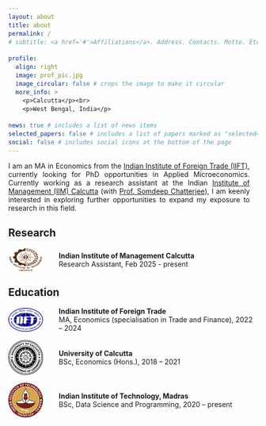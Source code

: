 ```yaml
---
layout: about
title: about
permalink: /
# subtitle: <a href='#'>Affiliations</a>. Address. Contacts. Motto. Etc.

profile:
  align: right
  image: prof_pic.jpg
  image_circular: false # crops the image to make it circular
  more_info: >
    <p>Calcutta</p><br>
    <p>West Bengal, India</p>

news: true # includes a list of news items
selected_papers: false # includes a list of papers marked as "selected={true}"
social: false # includes social icons at the bottom of the page
---
```


<style>
  .dark-mode-img {
    display: none;
  }

  @media (prefers-color-scheme: dark) {
    .light-mode-img {
      display: none;
    }
    .dark-mode-img {
      display: inline;
    }
  }
</style>

<div style="text-align: justify; margin-right: 1rem;">
  <p>
    I am an MA in Economics from the <a href="https://www.iift.ac.in/iift/index.php">Indian Institute of Foreign Trade (IIFT)</a>, currently looking for PhD opportunities in Applied Microeconomics. Currently working as a research assistant at the Indian <a href="https://www.iimcal.ac.in/">Institute of Management (IIM) Calcutta</a> (with <a href="https://sites.google.com/site/somdeepuh/">Prof. Somdeep Chatterjee</a>), I am keenly interested in exploring further opportunities to expand my exposure to research in this field.
  </p>
</div>

## Research

<div style="display: flex; align-items: center; margin-bottom: 1rem;">
  <img src="/assets/img/iimcalbrown.png" class="light-mode-img" height="48px" width="70px" style="margin-right: 2rem;" alt="IIM Calcutta logo" loading="lazy">
  <img src="/assets/img/iimcalwhite.png" class="dark-mode-img" height="48px" width="70px" style="margin-right: 2rem;" alt="IIM Calcutta logo white" loading="lazy">
  <div>
    <b>Indian Institute of Management Calcutta</b><br>
    Research Assistant, Feb 2025 - present
  </div>
</div>

## Education

<div style="display: flex; align-items: center; margin-bottom: 1rem;">
  <img src="/assets/img/iift.png" height="48px" width="70px" style="margin-right: 2rem;">
  <div>
    <b>Indian Institute of Foreign Trade</b><br>
    MA, Economics (specialisation in Trade and Finance), 2022 – 2024
  </div>
</div>

<div style="display: flex; align-items: center; margin-bottom: 1rem;">
  <img src="/assets/img/unical.png" height="70px" width="70px" style="margin-right: 2rem;">
  <div>
    <b>University of Calcutta</b><br>
    BSc, Economics (Hons.), 2018 – 2021
  </div>
</div>

<div style="display: flex; align-items: center; margin-bottom: 1rem;">
  <img src="/assets/img/iitm.png" height="70px" width="70px" style="margin-right: 2rem;">
  <div>
    <b>Indian Institute of Technology, Madras</b><br>
    BSc, Data Science and Programming, 2020 – present
  </div>
</div>
